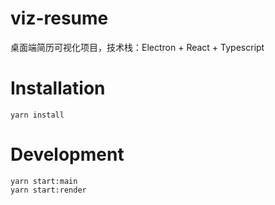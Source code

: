 # viz-resume

桌面端简历可视化项目，技术栈：Electron + React + Typescript

# Installation

`yarn install`

# Development

`yarn start:main`  
`yarn start:render`
